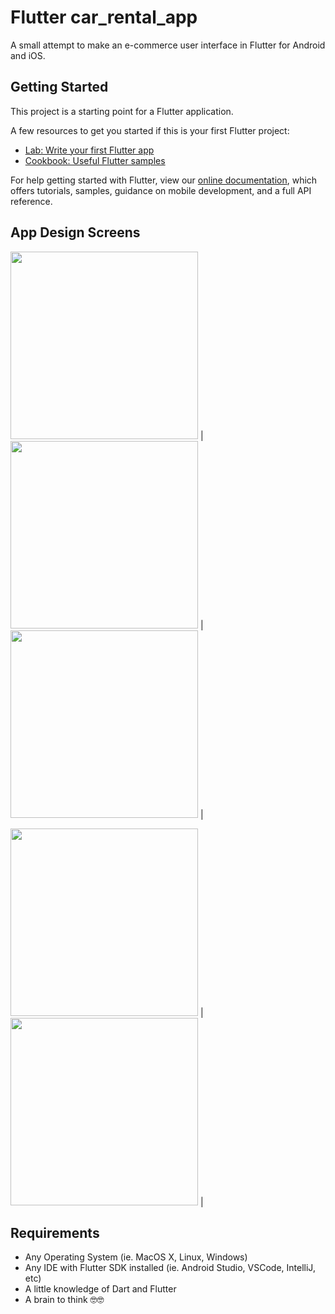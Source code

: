 # Flutter car_rental_app

A small attempt to make an e-commerce user interface in Flutter for Android and iOS.

## Getting Started

This project is a starting point for a Flutter application.

A few resources to get you started if this is your first Flutter project:

- [Lab: Write your first Flutter app](https://flutter.dev/docs/get-started/codelab)
- [Cookbook: Useful Flutter samples](https://flutter.dev/docs/cookbook)

For help getting started with Flutter, view our
[online documentation](https://flutter.dev/docs), which offers tutorials,
samples, guidance on mobile development, and a full API reference.

## App Design Screens
<img src="https://github.com/punithraj14/Car-Rental-App/blob/master/screens/login_screen.jpg" width="300"> | <img src="https://github.com/punithraj14/Car-Rental-App/blob/master/screens/home_screen1.jpg" width="300"> |<img src="https://github.com/punithraj14/Car-Rental-App/blob/master/screens/home_screen2.jpg" width="300"> |

<img src="https://github.com/punithraj14/Car-Rental-App/blob/master/screens/detail_screen1.jpg" width="300"> | <img src="https://github.com/punithraj14/Car-Rental-App/blob/master/screens/detail_screen1.jpg" width="300"> |


## Requirements
  * Any Operating System (ie. MacOS X, Linux, Windows)
  * Any IDE with Flutter SDK installed (ie. Android Studio, VSCode, IntelliJ, etc)
  * A little knowledge of Dart and Flutter
  * A brain to think 🤓🤓

